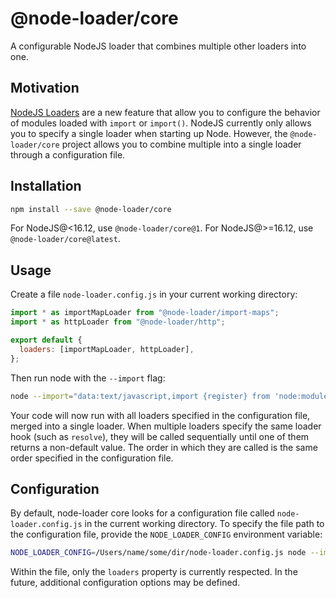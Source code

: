 # @node-loader/core

A configurable NodeJS loader that combines multiple other loaders into one.

## Motivation

[NodeJS Loaders](https://nodejs.org/dist/latest-v14.x/docs/api/esm.html#esm_experimental_loaders) are a new feature that allow you to configure the behavior of modules loaded with `import` or `import()`. NodeJS currently only allows you to specify a single loader when starting up Node. However, the `@node-loader/core` project allows you to combine multiple into a single loader through a configuration file.

## Installation

```sh
npm install --save @node-loader/core
```

For NodeJS@<16.12, use `@node-loader/core@1`. For NodeJS@>=16.12, use `@node-loader/core@latest`.

## Usage

Create a file `node-loader.config.js` in your current working directory:

```js
import * as importMapLoader from "@node-loader/import-maps";
import * as httpLoader from "@node-loader/http";

export default {
  loaders: [importMapLoader, httpLoader],
};
```

Then run node with the `--import` flag:

```sh
node --import="data:text/javascript,import {register} from 'node:module'; import {pathToFileURL} from 'node:url'; register('@node-loader/core', pathToFileURL('./'))" file.js
```

Your code will now run with all loaders specified in the configuration file, merged into a single loader. When multiple loaders specify the same loader hook (such as `resolve`), they will be called sequentially until one of them returns a non-default value. The order in which they are called is the same order specified in the configuration file.

## Configuration

By default, node-loader core looks for a configuration file called `node-loader.config.js` in the current working directory. To specify the file path to the configuration file, provide the `NODE_LOADER_CONFIG` environment variable:

```sh
NODE_LOADER_CONFIG=/Users/name/some/dir/node-loader.config.js node --import "data:text/javascript,import {register} from 'node:module'; import {pathToFileURL} from 'node:url'; register('@node-loader/core', pathToFileURL('./'))" file.js
```

Within the file, only the `loaders` property is currently respected. In the future, additional configuration options may be defined.
